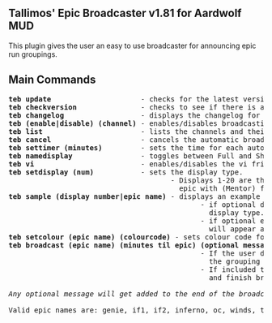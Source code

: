 Tallimos' Epic Broadcaster v1.81 for Aardwolf MUD
-------------------------------------------------
This plugin gives the user an easy to use broadcaster for announcing epic run groupings.

Main Commands
-------------
<pre>
<b>teb update</b>                     - checks for the latest version of plugin and installs it
<b>teb checkversion</b>               - checks to see if there is a newer version of the plugin available
<b>teb changelog</b>                  - displays the changelog for the plugin
<b>teb (enable|disable) (channel)</b> - enables/disables broadcasting for that particular channel
<b>teb list</b>                       - lists the channels and their broadcasting status
<b>teb cancel</b>                     - cancels the automatic broadcasting
<b>teb settimer (minutes)</b>         - sets the time for each automatic broacast
<b>teb namedisplay</b>                - toggles between Full and Short for epic name
<b>teb vi</b>                         - enables/disables the vi friendly option
<b>teb setdisplay (num)</b>           - sets the display type.
                                      - Displays 1-20 are the normal displays, Displays 21-40 are similar but displays
                                        epic with (Mentor) flag
<b>teb sample (display number|epic name)</b> - displays an example of the broadcast message using current settings.
                                             - if optional display number is inputted the sample message will be of that
                                               display type.
                                             - if optional epic name is inputted it will show what the epic display name
                                               will appear as
<b>teb setcolour (epic name) (colourcode)</b> - sets colour code for that particular epic
<b>teb broadcast (epic name) (minutes til epic) (optional message)</b> - starts the broadcasting system.
                                             - If the user does not input the number of minutes until the epic starts, then
                                               the grouping announcement will only broadcast once.
                                             - If included the system will figure out the number of broadcasts and will start
                                               and finish broadcasting automatically including a last call.

<i>Any optional message will get added to the end of the broadcast message</i>

Valid epic names are: genie, if1, if2, inferno, oc, winds, titan, terra, oldvanir, testmaze10 and trans
</pre>
